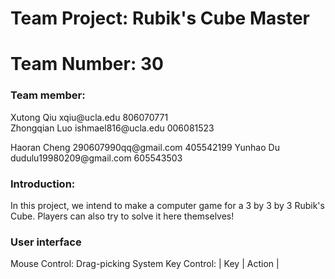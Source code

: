 # Team Project: Rubik's Cube Master
# Team Number: 30

### Team member:
<p>Xutong Qiu         xqiu@ucla.edu              806070771<br>
Zhongqian Luo      ishmael816@ucla.edu        006081523</p>
Haoran Cheng       290607990qq@gmail.com      405542199
Yunhao Du          dudulu19980209@gmail.com   605543503

### Introduction:
In this project, we intend to make a computer game for a 3 by 3 by 3 Rubik's Cube. Players can also try to solve it here themselves!

### User interface
Mouse Control: Drag-picking System
Key Control:
| Key | Action |

